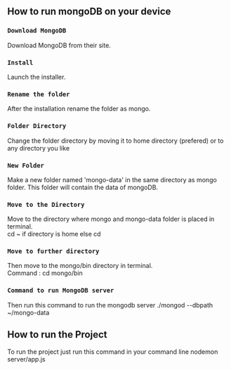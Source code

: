 ## How to run mongoDB on your device

### `Download MongoDB`

Download MongoDB from their site.

### `Install`

Launch the installer.<br>

### `Rename the folder`

After the installation rename the folder as mongo.

### `Folder Directory`

Change the folder directory by moving it to home directory (prefered) or to any directory you like

### `New Folder`

Make a new folder named 'mongo-data' in the same directory as mongo folder. This folder will contain the data of mongoDB.

### `Move to the Directory`

Move to the directory where mongo and mongo-data folder is placed in terminal.<br>
cd ~ if directory is home else cd <Directory-name>

### `Move to further directory`

Then move to the mongo/bin directory in terminal.<br>
Command : cd mongo/bin

### `Command to run MongoDB server`

Then run this command to run the mongodb server ./mongod --dbpath ~/mongo-data

## How to run the Project

To run the project just run this command in your command line nodemon server/app.js

